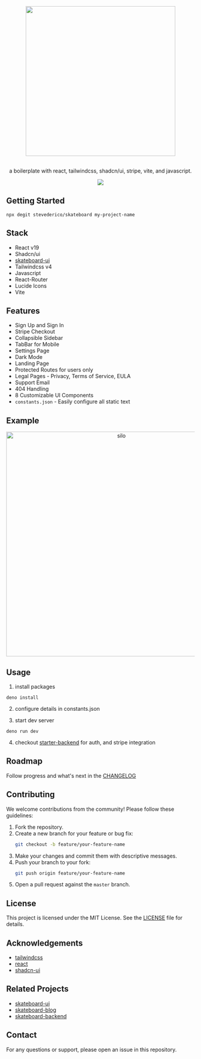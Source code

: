<div align="center">
  <a href="#" />
    <img alt="" height="400px" src="https://github.com/user-attachments/assets/b7f2b098-503b-4439-8454-7eb45ae82307">
    
  </a>
</div>



<p align="center">  <br>
  a boilerplate with react, tailwindcss, shadcn/ui, stripe, vite, and javascript. 
  <br>
  <p align="center">
  <a href="https://opensource.org/licenses/mit">
    <img src="https://img.shields.io/badge/License-MIT-blue.svg">
  </a>
</p>


## Getting Started
```shell
npx degit stevederico/skateboard my-project-name
```

## Stack
- React v19
- Shadcn/ui
- [skateboard-ui](https://www.github.com/stevederico/skateboard-ui)
- Tailwindcss v4
- Javascript
- React-Router
- Lucide Icons
- Vite

## Features
- Sign Up and Sign In
- Stripe Checkout
- Collapsible Sidebar
- TabBar for Mobile
- Settings Page
- Dark Mode
- Landing Page
- Protected Routes for users only
- Legal Pages - Privacy, Terms of Service, EULA
- Support Email
- 404 Handling
- 8 Customizable UI Components 
- `constants.json` - Easily configure all static text

## Example
<div align="center">
  <a href="#" />
    <img alt="silo" height="600px" src="https://github.com/user-attachments/assets/a99f5298-42ae-46a3-b5d2-0a401750612e"> 
  </a>
</div>

## Usage
1. install packages
```shell
deno install
```
2. configure details in constants.json

3. start dev server
```shell
deno run dev
```
4. checkout [starter-backend](https://github.com/stevederico/starter-backend) for auth, and stripe integration  



## Roadmap
Follow progress and what's next in the [CHANGELOG](https://github.com/stevederico/skateboard/blob/master/changelog.md)

## Contributing

We welcome contributions from the community! Please follow these guidelines:

1. Fork the repository.
2. Create a new branch for your feature or bug fix:
   ```sh
   git checkout -b feature/your-feature-name
   ```
3. Make your changes and commit them with descriptive messages.
4. Push your branch to your fork:
   ```sh
   git push origin feature/your-feature-name
   ```
5. Open a pull request against the `master` branch.

## License

This project is licensed under the MIT License. See the [LICENSE](LICENSE) file for details.

## Acknowledgements 

- [tailwindcss](https://github.com/tailwindlabs/tailwindcss)
- [react](https://github.com/facebook/react)
- [shadcn-ui](https://github.com/shadcn-ui/ui)

## Related Projects
- [skateboard-ui](https://www.github.com/stevederico/skateboard-ui)
- [skateboard-blog](https://www.github.com/stevederico/skateboard-blog)
- [skateboard-backend](https://www.github.com/stevederico/skateboard-backend)

## Contact

For any questions or support, please open an issue in this repository.
